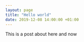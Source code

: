 ```yaml
---
layout: page
title: "Hello world"
date: 2019-12-08 14:00:00 +01:00
---
```


This is a post about here and now
